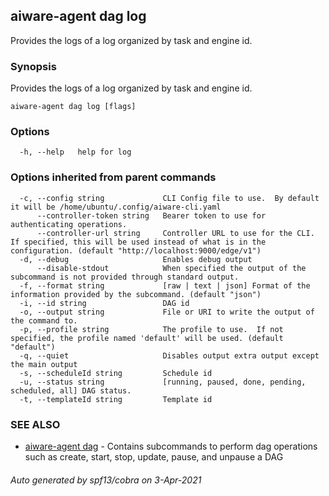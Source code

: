 ## aiware-agent dag log

Provides the logs of a log organized by task and engine id.

### Synopsis

Provides the logs of a log organized by task and engine id.

```
aiware-agent dag log [flags]
```

### Options

```
  -h, --help   help for log
```

### Options inherited from parent commands

```
  -c, --config string             CLI Config file to use.  By default it will be /home/ubuntu/.config/aiware-cli.yaml
      --controller-token string   Bearer token to use for authenticating operations.
      --controller-url string     Controller URL to use for the CLI.  If specified, this will be used instead of what is in the configuration. (default "http://localhost:9000/edge/v1")
  -d, --debug                     Enables debug output
      --disable-stdout            When specified the output of the subcommand is not provided through standard output.
  -f, --format string             [raw | text | json] Format of the information provided by the subcommand. (default "json")
  -i, --id string                 DAG id
  -o, --output string             File or URI to write the output of the command to.
  -p, --profile string            The profile to use.  If not specified, the profile named 'default' will be used. (default "default")
  -q, --quiet                     Disables output extra output except the main output
  -s, --scheduleId string         Schedule id
  -u, --status string             [running, paused, done, pending, scheduled, all] DAG status.
  -t, --templateId string         Template id
```

### SEE ALSO

* [aiware-agent dag](/cli/aiware-agent_dag.md)	 - Contains subcommands to perform dag operations such as create, start, stop, update, pause, and unpause a DAG

###### Auto generated by spf13/cobra on 3-Apr-2021
